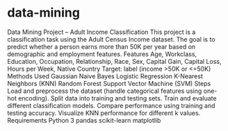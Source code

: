# data-mining
Data Mining Project – Adult Income Classification
This project is a classification task using the Adult Census Income dataset. The goal is to predict whether a person earns more than 50K per year based on demographic and employment features.
Features
Age, Workclass, Education, Occupation, Relationship, Race, Sex, Capital Gain, Capital Loss, Hours per Week, Native Country
Target: label (income >50K or <=50K)
Methods Used
Gaussian Naive Bayes
Logistic Regression
K-Nearest Neighbors (KNN)
Random Forest
Support Vector Machine (SVM)
Steps
Load and preprocess the dataset (handle categorical features using one-hot encoding).
Split data into training and testing sets.
Train and evaluate different classification models.
Compare performance using training and testing accuracy.
Visualize KNN performance for different k values.
Requirements
Python 3
pandas
scikit-learn
matplotlib
